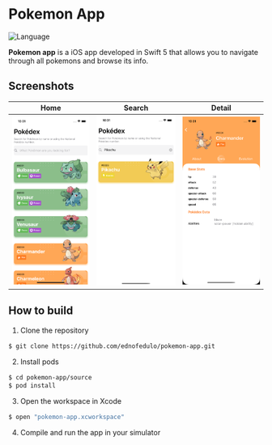 
Pokemon App
============

![Language](https://img.shields.io/badge/language-Swift%205-orange.svg)

**Pokemon app** is a iOS app developed in Swift 5 that allows you to navigate through all pokemons and browse its info. 

## Screenshots
| Home | Search | Detail |
|------|--------|--------|
|<img src="https://raw.githubusercontent.com/ednofedulo/pokemon-app/main/screenshots/home.png" width="200px">| <img src="https://raw.githubusercontent.com/ednofedulo/pokemon-app/main/screenshots/search.png" width="200px"> | <img src="https://raw.githubusercontent.com/ednofedulo/pokemon-app/main/screenshots/detail.png" width="200px"> |

## How to build

1) Clone the repository

```bash
$ git clone https://github.com/ednofedulo/pokemon-app.git
```

2) Install pods

```bash
$ cd pokemon-app/source
$ pod install
```

3) Open the workspace in Xcode

```bash
$ open "pokemon-app.xcworkspace"
```

4) Compile and run the app in your simulator


